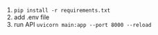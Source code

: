 1. `pip install -r requirements.txt`
2. add .env file
3. run API `uvicorn main:app --port 8000 --reload`
